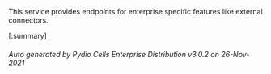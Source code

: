 






This service provides endpoints for enterprise specific features like external connectors.

[:summary]

###### Auto generated by Pydio Cells Enterprise Distribution v3.0.2 on 26-Nov-2021

